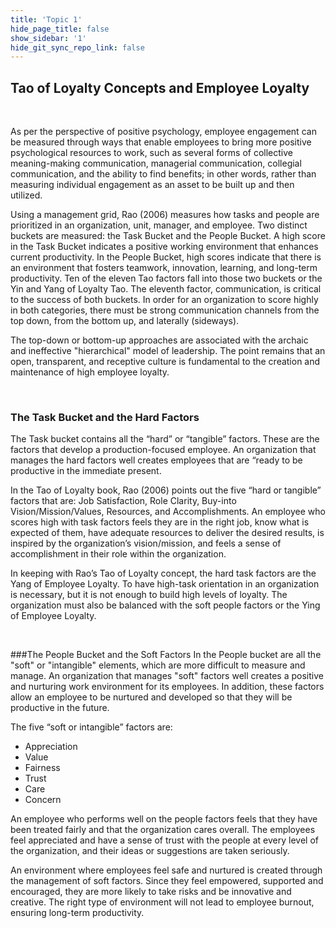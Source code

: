 ```yaml
---
title: 'Topic 1'
hide_page_title: false
show_sidebar: '1'
hide_git_sync_repo_link: false
---
```



## Tao of Loyalty Concepts and Employee Loyalty
&nbsp;

As per the perspective of positive psychology, employee engagement can be measured through ways that enable employees to bring more positive psychological resources to work, such as several forms of collective meaning-making communication, managerial communication, collegial communication, and the ability to find benefits; in other words, rather than measuring individual engagement as an asset to be built up and then utilized.

Using a management grid, Rao (2006) measures how tasks and people are prioritized in an organization, unit, manager, and employee. Two distinct buckets are measured: the Task Bucket and the People Bucket. A high score in the Task Bucket indicates a positive working environment that enhances current productivity. In the People Bucket, high scores indicate that there is an environment that fosters teamwork, innovation, learning, and long-term productivity. Ten of the eleven Tao factors fall into those two buckets or the Yin and Yang of Loyalty Tao. The eleventh factor, communication, is critical to the success of both buckets. In order for an organization to score highly in both categories, there must be strong communication channels from the top down, from the bottom up, and laterally (sideways).

The top-down or bottom-up approaches are associated with the archaic and ineffective "hierarchical" model of leadership. The point remains that an open, transparent, and receptive culture is fundamental to the creation and maintenance of high employee loyalty.

&nbsp;

### The Task Bucket and the Hard Factors

The Task bucket contains all the “hard” or “tangible” factors. These are the factors that develop a production-focused employee. An organization that manages the hard factors well creates employees that are “ready to be productive in the immediate present.

In the Tao of Loyalty book, Rao (2006) points out the five “hard or tangible” factors that are: Job Satisfaction, Role Clarity, Buy-into Vision/Mission/Values, Resources, and Accomplishments. An employee who scores high with task factors feels they are in the right job, know what is expected of them, have adequate resources to deliver the desired results, is inspired by the organization’s vision/mission, and feels a sense of accomplishment in their role within the organization.

In keeping with Rao’s Tao of Loyalty concept, the hard task factors are the Yang of Employee Loyalty. To have high-task orientation in an organization is necessary, but it is not enough to build high levels of loyalty. The organization must also be balanced with the soft people factors or the Ying of Employee Loyalty.

&nbsp;

###The People  Bucket and the Soft Factors
In the People bucket are all the "soft" or "intangible" elements, which are more difficult to measure and manage. An organization that manages "soft" factors well creates a positive and nurturing work environment for its employees. In addition, these factors allow an employee to be nurtured and developed so that they will be productive in the future.

The five “soft or intangible” factors are:
- Appreciation
- Value
- Fairness
- Trust
- Care
- Concern

An employee who performs well on the people factors feels that they have been treated fairly and that the organization cares overall. The employees feel appreciated and have a sense of trust with the people at every level of the organization, and their ideas or suggestions are taken seriously.

An environment where employees feel safe and nurtured is created through the management of soft factors. Since they feel empowered, supported and encouraged, they are more likely to take risks and be innovative and creative. The right type of environment will not lead to employee burnout, ensuring long-term productivity.
